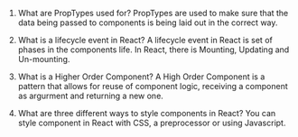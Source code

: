 
1.  What are PropTypes used for?
    PropTypes are used to make sure that the data being passed to components is being laid out in the correct way.

2.  What is a lifecycle event in React?
    A lifecycle event in React is set of phases in the components life. In React, there is Mounting, Updating and Un-mounting.

3.  What is a Higher Order Component?
    A High Order Component is a pattern that allows for reuse of component logic, receiving a component as argurment and returning a new one.

4.  What are three different ways to style components in React?
    You can style component in React with CSS, a preprocessor or using Javascript.